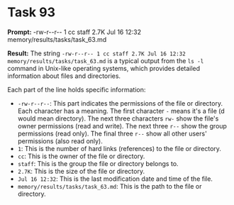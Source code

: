 # Task 93

**Prompt:** -rw-r--r--  1 cc  staff   2.7K Jul 16 12:32 memory/results/tasks/task_63.md

**Result:**
The string `-rw-r--r-- 1 cc staff 2.7K Jul 16 12:32 memory/results/tasks/task_63.md` is a typical output from the `ls -l` command in Unix-like operating systems, which provides detailed information about files and directories.

Each part of the line holds specific information:

- `-rw-r--r--`: This part indicates the permissions of the file or directory. Each character has a meaning. The first character `-` means it's a file (d would mean directory). The next three characters `rw-` show the file's owner permissions (read and write). The next three `r--` show the group permissions (read only). The final three `r--` show all other users' permissions (also read only).
- `1`: This is the number of hard links (references) to the file or directory.
- `cc`: This is the owner of the file or directory.
- `staff`: This is the group the file or directory belongs to.
- `2.7K`: This is the size of the file or directory.
- `Jul 16 12:32`: This is the last modification date and time of the file.
- `memory/results/tasks/task_63.md`: This is the path to the file or directory.
